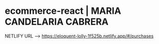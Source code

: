 # ecommerce-react | MARIA CANDELARIA CABRERA

NETLIFY URL ––> https://eloquent-lolly-1f525b.netlify.app/#/purchases 

